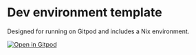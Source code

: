 # Dev environment template

Designed for running on Gitpod and includes a Nix environment.

[![Open in Gitpod](https://gitpod.io/button/open-in-gitpod.svg)](https://gitpod.io/#https://github.com/berryp/gitpod-devenv-template)

